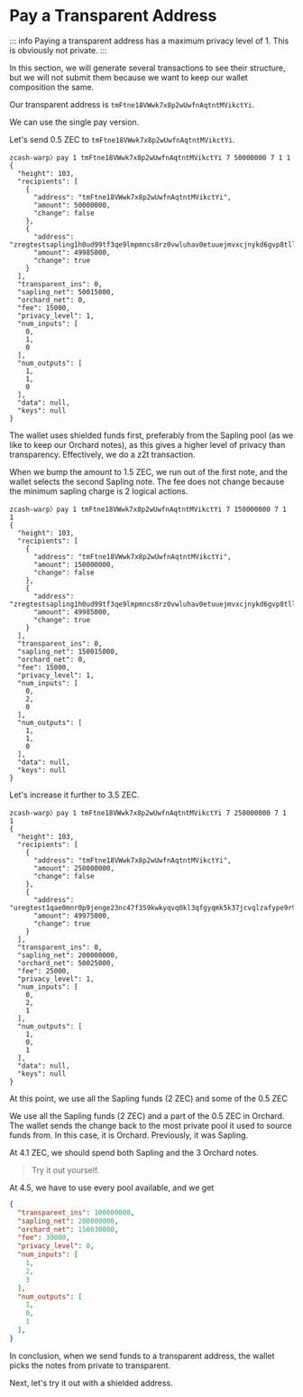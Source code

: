 # Pay a Transparent Address

::: info
Paying a transparent address has a maximum privacy level
of 1. This is obviously not private.
:::

In this section, we will generate several transactions to see their structure, but we will not submit them because we want to keep our wallet composition the same.

Our transparent address is `tmFtne18VWwk7x8p2wUwfnAqtntMVikctYi`.

We can use the single pay version.

Let's send 0.5 ZEC to `tmFtne18VWwk7x8p2wUwfnAqtntMVikctYi`.

```
zcash-warp〉pay 1 tmFtne18VWwk7x8p2wUwfnAqtntMVikctYi 7 50000000 7 1 1
{
  "height": 103,
  "recipients": [
    {
      "address": "tmFtne18VWwk7x8p2wUwfnAqtntMVikctYi",
      "amount": 50000000,
      "change": false
    },
    {
      "address": "zregtestsapling1h0ud99tf3qe9lmpmncs8rz0vwluhav0etuuejmvxcjnykd6gvp8tllh77ac0dm60zqmyq3c2a3t",
      "amount": 49985000,
      "change": true
    }
  ],
  "transparent_ins": 0,
  "sapling_net": 50015000,
  "orchard_net": 0,
  "fee": 15000,
  "privacy_level": 1,
  "num_inputs": [
    0,
    1,
    0
  ],
  "num_outputs": [
    1,
    1,
    0
  ],
  "data": null,
  "keys": null
}
```

The wallet uses shielded funds first, preferably from the Sapling pool (as we like to keep our Orchard notes), as this gives a higher level of privacy than transparency. Effectively, we do a z2t transaction.

When we bump the amount to 1.5 ZEC, we run out of the first note, and the wallet selects the second Sapling note. The fee does not change because the minimum
sapling charge is 2 logical actions.

```
zcash-warp〉pay 1 tmFtne18VWwk7x8p2wUwfnAqtntMVikctYi 7 150000000 7 1 1
{
  "height": 103,
  "recipients": [
    {
      "address": "tmFtne18VWwk7x8p2wUwfnAqtntMVikctYi",
      "amount": 150000000,
      "change": false
    },
    {
      "address": "zregtestsapling1h0ud99tf3qe9lmpmncs8rz0vwluhav0etuuejmvxcjnykd6gvp8tllh77ac0dm60zqmyq3c2a3t",
      "amount": 49985000,
      "change": true
    }
  ],
  "transparent_ins": 0,
  "sapling_net": 150015000,
  "orchard_net": 0,
  "fee": 15000,
  "privacy_level": 1,
  "num_inputs": [
    0,
    2,
    0
  ],
  "num_outputs": [
    1,
    1,
    0
  ],
  "data": null,
  "keys": null
}
```

Let's increase it further to 3.5 ZEC.

```
zcash-warp〉pay 1 tmFtne18VWwk7x8p2wUwfnAqtntMVikctYi 7 250000000 7 1 1
{
  "height": 103,
  "recipients": [
    {
      "address": "tmFtne18VWwk7x8p2wUwfnAqtntMVikctYi",
      "amount": 250000000,
      "change": false
    },
    {
      "address": "uregtest1qae0mnr0p9jenge23nc47f359kwkyqvq0kl3qfgyqmk5k37jcvqlzafype9r99yxwfhs38q3w0a2qgam489deht2fguv6hg6g5m0c5vk",
      "amount": 49975000,
      "change": true
    }
  ],
  "transparent_ins": 0,
  "sapling_net": 200000000,
  "orchard_net": 50025000,
  "fee": 25000,
  "privacy_level": 1,
  "num_inputs": [
    0,
    2,
    1
  ],
  "num_outputs": [
    1,
    0,
    1
  ],
  "data": null,
  "keys": null
}
```

At this point, we use all the Sapling funds (2 ZEC) and some of the 0.5 ZEC

We use all the Sapling funds (2 ZEC) and a part of the 0.5 ZEC in Orchard.
The wallet sends the change back to the most private pool it used to source funds from. In this case, it is Orchard. Previously, it was Sapling.

At 4.1 ZEC, we should spend both Sapling and the 3 Orchard notes.

> Try it out yourself.

At 4.5, we have to use every pool available, and we get

```json
{
  "transparent_ins": 100000000,
  "sapling_net": 200000000,
  "orchard_net": 150030000,
  "fee": 30000,
  "privacy_level": 0,
  "num_inputs": [
    1,
    2,
    3
  ],
  "num_outputs": [
    1,
    0,
    1
  ],
}
```

In conclusion, when we send funds to a transparent address, the wallet picks the notes from private to transparent.

Next, let's try it out with a shielded address.
